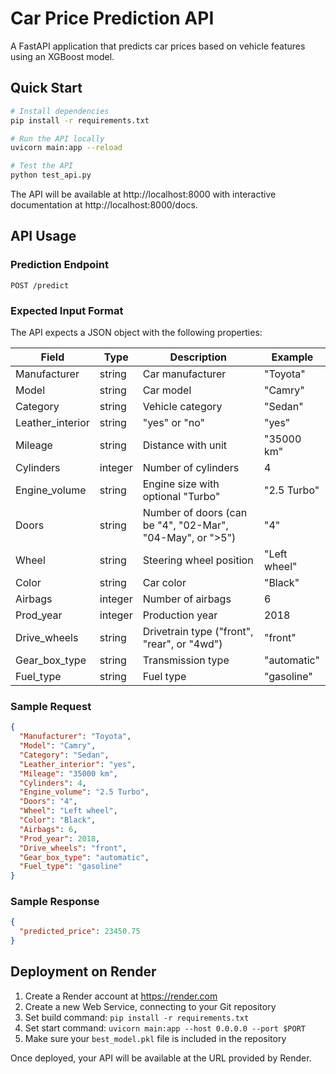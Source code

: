 # Car Price Prediction API

A FastAPI application that predicts car prices based on vehicle features using an XGBoost model.

## Quick Start

```bash
# Install dependencies
pip install -r requirements.txt

# Run the API locally
uvicorn main:app --reload

# Test the API
python test_api.py
```

The API will be available at http://localhost:8000 with interactive documentation at http://localhost:8000/docs.

## API Usage

### Prediction Endpoint

```
POST /predict
```

### Expected Input Format

The API expects a JSON object with the following properties:

| Field            | Type    | Description                                               | Example      |
| ---------------- | ------- | --------------------------------------------------------- | ------------ |
| Manufacturer     | string  | Car manufacturer                                          | "Toyota"     |
| Model            | string  | Car model                                                 | "Camry"      |
| Category         | string  | Vehicle category                                          | "Sedan"      |
| Leather_interior | string  | "yes" or "no"                                             | "yes"        |
| Mileage          | string  | Distance with unit                                        | "35000 km"   |
| Cylinders        | integer | Number of cylinders                                       | 4            |
| Engine_volume    | string  | Engine size with optional "Turbo"                         | "2.5 Turbo"  |
| Doors            | string  | Number of doors (can be "4", "02-Mar", "04-May", or ">5") | "4"          |
| Wheel            | string  | Steering wheel position                                   | "Left wheel" |
| Color            | string  | Car color                                                 | "Black"      |
| Airbags          | integer | Number of airbags                                         | 6            |
| Prod_year        | integer | Production year                                           | 2018         |
| Drive_wheels     | string  | Drivetrain type ("front", "rear", or "4wd")               | "front"      |
| Gear_box_type    | string  | Transmission type                                         | "automatic"  |
| Fuel_type        | string  | Fuel type                                                 | "gasoline"   |

### Sample Request

```json
{
  "Manufacturer": "Toyota",
  "Model": "Camry",
  "Category": "Sedan",
  "Leather_interior": "yes",
  "Mileage": "35000 km",
  "Cylinders": 4,
  "Engine_volume": "2.5 Turbo",
  "Doors": "4",
  "Wheel": "Left wheel",
  "Color": "Black",
  "Airbags": 6,
  "Prod_year": 2018,
  "Drive_wheels": "front",
  "Gear_box_type": "automatic",
  "Fuel_type": "gasoline"
}
```

### Sample Response

```json
{
  "predicted_price": 23450.75
}
```

## Deployment on Render

1. Create a Render account at https://render.com
2. Create a new Web Service, connecting to your Git repository
3. Set build command: `pip install -r requirements.txt`
4. Set start command: `uvicorn main:app --host 0.0.0.0 --port $PORT`
5. Make sure your `best_model.pkl` file is included in the repository

Once deployed, your API will be available at the URL provided by Render.
